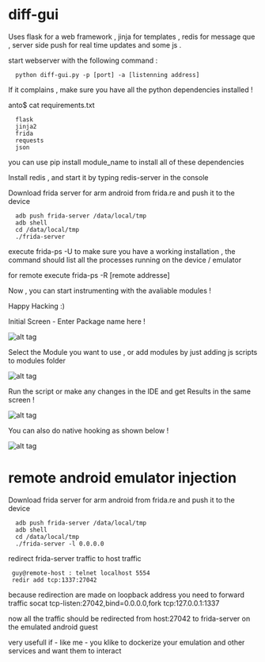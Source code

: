 # diff-gui

Uses flask for a web framework , jinja for templates , redis for message que , server side push for real time updates and some js .

start webserver with the following command :

      python diff-gui.py -p [port] -a [listenning address]

If it complains , make sure you have all the python dependencies installed !

anto$ cat  requirements.txt 

      flask 
      jinja2 
      frida
      requests
      json

you can use pip install module_name to install all of these dependencies 

Install redis , and start it by typing 
      redis-server
in the console

Download frida server for arm android from frida.re and push it to the device

      adb push frida-server /data/local/tmp
      adb shell
      cd /data/local/tmp
      ./frida-server


execute 
      frida-ps -U 
to make sure you have a working installation , the command should list all the processes running on the device / emulator

for remote
execute 
	frida-ps -R [remote addresse]


Now , you can start instrumenting with the avaliable modules !

Happy Hacking :)

Initial Screen  - Enter Package name here !

![alt tag](https://raw.githubusercontent.com/antojoseph/diff-gui/master/readme_images/screen1.png)

Select the Module you want to use , or add modules by just adding js scripts to modules folder

![alt tag](https://raw.githubusercontent.com/antojoseph/diff-gui/master/readme_images/screen2.png)

Run the script or make any changes in the IDE and get Results in the same screen !

![alt tag](https://raw.githubusercontent.com/antojoseph/diff-gui/master/readme_images/screen3.png)

You can also do native hooking as shown below !

![alt tag](https://raw.githubusercontent.com/antojoseph/diff-gui/master/readme_images/screen4.png)

# remote android emulator injection

Download frida server for arm android from frida.re and push it to the device

      adb push frida-server /data/local/tmp
      adb shell
      cd /data/local/tmp
      ./frida-server -l 0.0.0.0

redirect frida-server traffic to host traffic

	 guy@remote-host : telnet localhost 5554
	 redir add tcp:1337:27042

because redirection are made on loopback address you need to forward traffic 
	socat tcp-listen:27042,bind=0.0.0.0,fork tcp:127.0.0.1:1337

now all the traffic should be redirected from host:27042 to frida-server on the emulated android guest

very usefull if - like me - you klike to dockerize your emulation and other services and want them to interact





